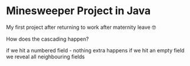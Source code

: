 # Minesweeper Project in Java

My first project after returning to work after maternity leave 🤓

How does the cascading happen?

if we hit a numbered field - nothing extra happens
if we hit an empty field we reveal all neighbouring fields